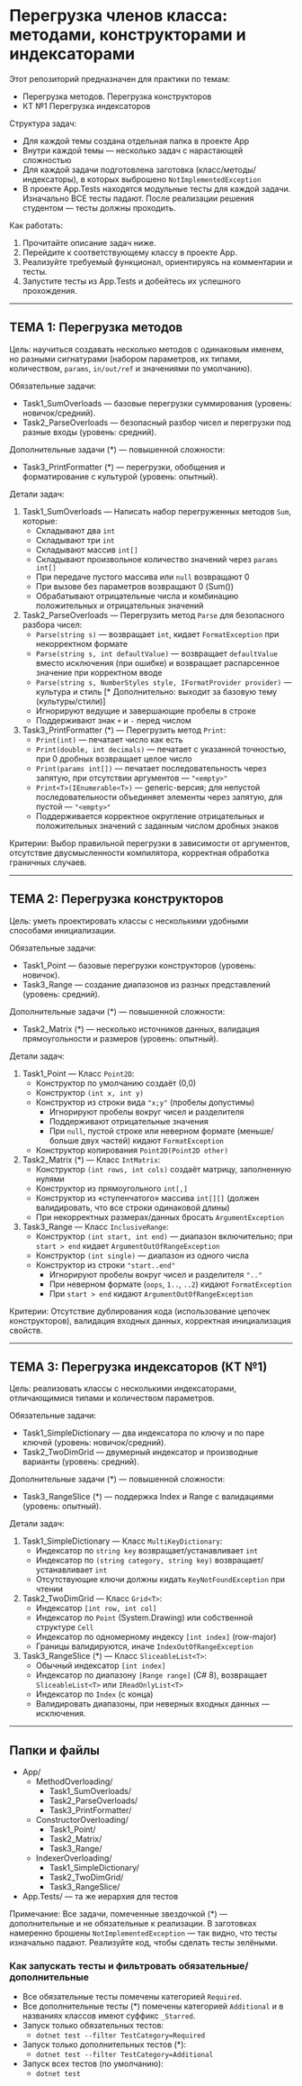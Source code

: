 # Перегрузка членов класса: методами, конструкторами и индексаторами

Этот репозиторий предназначен для практики по темам:
- Перегрузка методов. Перегрузка конструкторов
- КТ №1 Перегрузка индексаторов

Структура задач:
- Для каждой темы создана отдельная папка в проекте App
- Внутри каждой темы — несколько задач с нарастающей сложностью
- Для каждой задачи подготовлена заготовка (класс/методы/индексаторы), в которых выброшено `NotImplementedException`
- В проекте App.Tests находятся модульные тесты для каждой задачи. Изначально ВСЕ тесты падают. После реализации решения студентом — тесты должны проходить.

Как работать:
1. Прочитайте описание задач ниже.
2. Перейдите к соответствующему классу в проекте App.
3. Реализуйте требуемый функционал, ориентируясь на комментарии и тесты.
4. Запустите тесты из App.Tests и добейтесь их успешного прохождения.

---

## ТЕМА 1: Перегрузка методов
Цель: научиться создавать несколько методов с одинаковым именем, но разными сигнатурами (набором параметров, их типами, количеством, `params`, `in/out/ref` и значениями по умолчанию).

Обязательные задачи:
- Task1_SumOverloads — базовые перегрузки суммирования (уровень: новичок/средний).
- Task2_ParseOverloads — безопасный разбор чисел и перегрузки под разные входы (уровень: средний).

Дополнительные задачи (*) — повышенной сложности:
- Task3_PrintFormatter (*) — перегрузки, обобщения и форматирование с культурой (уровень: опытный).

Детали задач:
1) Task1_SumOverloads — Написать набор перегруженных методов `Sum`, которые:
   - Складывают два `int`
   - Складывают три `int`
   - Складывают массив `int[]`
   - Складывают произвольное количество значений через `params int[]`
   - При передаче пустого массива или `null` возвращают 0
   - При вызове без параметров возвращают 0 (Sum())
   - Обрабатывают отрицательные числа и комбинацию положительных и отрицательных значений
2) Task2_ParseOverloads — Перегрузить метод `Parse` для безопасного разбора чисел:
   - `Parse(string s)` — возвращает `int`, кидает `FormatException` при некорректном формате
   - `Parse(string s, int defaultValue)` — возвращает `defaultValue` вместо исключения (при ошибке) и возвращает распарсенное значение при корректном вводе
   - `Parse(string s, NumberStyles style, IFormatProvider provider)` — культура и стиль [* Дополнительно: выходит за базовую тему (культуры/стили)]
   - Игнорируют ведущие и завершающие пробелы в строке
   - Поддерживают знак `+` и `-` перед числом
3) Task3_PrintFormatter (*) — Перегрузить метод `Print`:
   - `Print(int)` — печатает число как есть
   - `Print(double, int decimals)` — печатает с указанной точностью, при 0 дробных возвращает целое число
   - `Print(params int[])` — печатает последовательность через запятую, при отсутствии аргументов — `"<empty>"`
   - `Print<T>(IEnumerable<T>)` — generic-версия; для непустой последовательности объединяет элементы через запятую, для пустой — `"<empty>"`
   - Поддерживается корректное округление отрицательных и положительных значений с заданным числом дробных знаков

Критерии: Выбор правильной перегрузки в зависимости от аргументов, отсутствие двусмысленности компилятора, корректная обработка граничных случаев.

---

## ТЕМА 2: Перегрузка конструкторов
Цель: уметь проектировать классы с несколькими удобными способами инициализации.

Обязательные задачи:
- Task1_Point — базовые перегрузки конструкторов (уровень: новичок).
- Task3_Range — создание диапазонов из разных представлений (уровень: средний).

Дополнительные задачи (*) — повышенной сложности:
- Task2_Matrix (*) — несколько источников данных, валидация прямоугольности и размеров (уровень: опытный).

Детали задач:
1) Task1_Point — Класс `Point2D`:
   - Конструктор по умолчанию создаёт (0,0)
   - Конструктор `(int x, int y)`
   - Конструктор из строки вида `"x;y"` (пробелы допустимы)
     * Игнорируют пробелы вокруг чисел и разделителя
     * Поддерживают отрицательные значения
     * При `null`, пустой строке или неверном формате (меньше/больше двух частей) кидают `FormatException`
   - Конструктор копирования `Point2D(Point2D other)`
2) Task2_Matrix (*) — Класс `IntMatrix`:
   - Конструктор `(int rows, int cols)` создаёт матрицу, заполненную нулями
   - Конструктор из прямоугольного `int[,]`
   - Конструктор из «ступенчатого» массива `int[][]` (должен валидировать, что все строки одинаковой длины)
   - При некорректных размерах/данных бросать `ArgumentException`
3) Task3_Range — Класс `InclusiveRange`:
   - Конструктор `(int start, int end)` — диапазон включительно; при `start > end` кидает `ArgumentOutOfRangeException`
   - Конструктор `(int single)` — диапазон из одного числа
   - Конструктор из строки `"start..end"`
     * Игнорируют пробелы вокруг чисел и разделителя `".."`
     * При неверном формате (`oops`, `1..`, `..2`) кидают `FormatException`
     * При `start > end` кидают `ArgumentOutOfRangeException`

Критерии: Отсутствие дублирования кода (использование цепочек конструкторов), валидация входных данных, корректная инициализация свойств.

---

## ТЕМА 3: Перегрузка индексаторов (КТ №1)
Цель: реализовать классы с несколькими индексаторами, отличающимися типами и количеством параметров.

Обязательные задачи:
- Task1_SimpleDictionary — два индексатора по ключу и по паре ключей (уровень: новичок/средний).
- Task2_TwoDimGrid — двумерный индексатор и производные варианты (уровень: средний).

Дополнительные задачи (*) — повышенной сложности:
- Task3_RangeSlice (*) — поддержка Index и Range с валидациями (уровень: опытный).

Детали задач:
1) Task1_SimpleDictionary — Класс `MultiKeyDictionary`:
   - Индексатор по `string key` возвращает/устанавливает `int`
   - Индексатор по `(string category, string key)` возвращает/устанавливает `int`
   - Отсутствующие ключи должны кидать `KeyNotFoundException` при чтении
2) Task2_TwoDimGrid — Класс `Grid<T>`:
   - Индексатор `[int row, int col]`
   - Индексатор по `Point` (System.Drawing) или собственной структуре `Cell`
   - Индексатор по одномерному индексу `[int index]` (row-major)
   - Границы валидируются, иначе `IndexOutOfRangeException`
3) Task3_RangeSlice (*) — Класс `SliceableList<T>`:
   - Обычный индексатор `[int index]`
   - Индексатор по диапазону `[Range range]` (C# 8), возвращает `SliceableList<T>` или `IReadOnlyList<T>`
   - Индексатор по `Index` (с конца)
   - Валидировать диапазоны, при неверных входных данных — исключения.

---

## Папки и файлы
- App/
  - MethodOverloading/
    - Task1_SumOverloads/
    - Task2_ParseOverloads/
    - Task3_PrintFormatter/
  - ConstructorOverloading/
    - Task1_Point/
    - Task2_Matrix/
    - Task3_Range/
  - IndexerOverloading/
    - Task1_SimpleDictionary/
    - Task2_TwoDimGrid/
    - Task3_RangeSlice/
- App.Tests/ — та же иерархия для тестов

Примечание: Все задачи, помеченные звездочкой (*) — дополнительные и не обязательные к реализации. В заготовках намеренно брошены `NotImplementedException` — так видно, что тесты изначально падают. Реализуйте код, чтобы сделать тесты зелёными.

### Как запускать тесты и фильтровать обязательные/дополнительные
- Все обязательные тесты помечены категорией `Required`.
- Все дополнительные тесты (*) помечены категорией `Additional` и в названиях классов имеют суффикс `_Starred`.
- Запуск только обязательных тестов:
  - `dotnet test --filter TestCategory=Required`
- Запуск только дополнительных тестов (*):
  - `dotnet test --filter TestCategory=Additional`
- Запуск всех тестов (по умолчанию):
  - `dotnet test`
